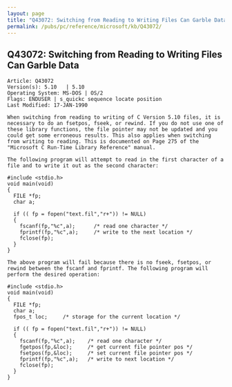 ```yaml
---
layout: page
title: "Q43072: Switching from Reading to Writing Files Can Garble Data"
permalink: /pubs/pc/reference/microsoft/kb/Q43072/
---
```


## Q43072: Switching from Reading to Writing Files Can Garble Data

	Article: Q43072
	Version(s): 5.10   | 5.10
	Operating System: MS-DOS | OS/2
	Flags: ENDUSER | s_quickc sequence locate position
	Last Modified: 17-JAN-1990
	
	When switching from reading to writing of C Version 5.10 files, it is
	necessary to do an fsetpos, fseek, or rewind. If you do not use one of
	these library functions, the file pointer may not be updated and you
	could get some erroneous results. This also applies when switching
	from writing to reading. This is documented on Page 275 of the
	"Microsoft C Run-Time Library Reference" manual.
	
	The following program will attempt to read in the first character of a
	file and to write it out as the second character:
	
	#include <stdio.h>
	void main(void)
	{
	  FILE *fp;
	  char a;
	
	  if (( fp = fopen("text.fil","r+")) != NULL)
	  {
	    fscanf(fp,"%c",a);      /* read one character */
	    fprintf(fp,"%c",a);     /* write to the next location */
	    fclose(fp);
	  }
	}
	
	The above program will fail because there is no fseek, fsetpos, or
	rewind between the fscanf and fprintf. The following program will
	perform the desired operation:
	
	#include <stdio.h>
	void main(void)
	{
	  FILE *fp;
	  char a;
	  fpos_t loc;     /* storage for the current location */
	
	  if (( fp = fopen("text.fil","r+")) != NULL)
	  {
	    fscanf(fp,"%c",a);    /* read one character */
	    fgetpos(fp,&loc);     /* get current file pointer pos */
	    fsetpos(fp,&loc);     /* set current file pointer pos */
	    fprintf(fp,"%c",a);   /* write to next location */
	    fclose(fp);
	  }
	}
